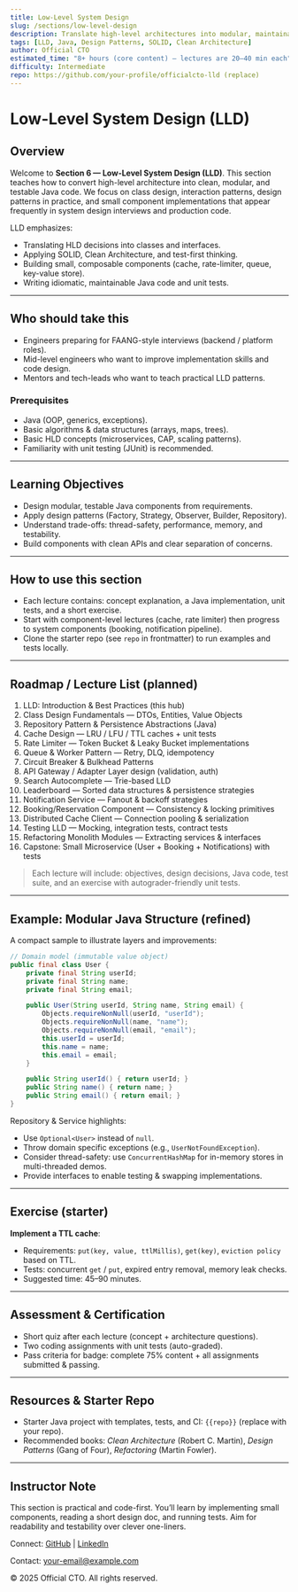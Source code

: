 ```yaml
---
title: Low-Level System Design
slug: /sections/low-level-design
description: Translate high-level architectures into modular, maintainable Java code. Learn OOP-focused LLD, design patterns, and practical exercises for interview and real-world readiness.
tags: [LLD, Java, Design Patterns, SOLID, Clean Architecture]
author: Official CTO
estimated_time: "8+ hours (core content) — lectures are 20–40 min each"
difficulty: Intermediate
repo: https://github.com/your-profile/officialcto-lld (replace)
---
```


# Low-Level System Design (LLD)

## Overview
Welcome to **Section 6 — Low-Level System Design (LLD)**. This section teaches how to convert high-level architecture into clean, modular, and testable Java code. We focus on class design, interaction patterns, design patterns in practice, and small component implementations that appear frequently in system design interviews and production code.

LLD emphasizes:
- Translating HLD decisions into classes and interfaces.
- Applying SOLID, Clean Architecture, and test-first thinking.
- Building small, composable components (cache, rate-limiter, queue, key-value store).
- Writing idiomatic, maintainable Java code and unit tests.

---

## Who should take this
- Engineers preparing for FAANG-style interviews (backend / platform roles).  
- Mid-level engineers who want to improve implementation skills and code design.  
- Mentors and tech-leads who want to teach practical LLD patterns.

### Prerequisites
- Java (OOP, generics, exceptions).  
- Basic algorithms & data structures (arrays, maps, trees).  
- Basic HLD concepts (microservices, CAP, scaling patterns).  
- Familiarity with unit testing (JUnit) is recommended.

---

## Learning Objectives
- Design modular, testable Java components from requirements.
- Apply design patterns (Factory, Strategy, Observer, Builder, Repository).
- Understand trade-offs: thread-safety, performance, memory, and testability.
- Build components with clean APIs and clear separation of concerns.

---

## How to use this section
- Each lecture contains: concept explanation, a Java implementation, unit tests, and a short exercise.  
- Start with component-level lectures (cache, rate limiter) then progress to system components (booking, notification pipeline).  
- Clone the starter repo (see `repo` in frontmatter) to run examples and tests locally.

---

## Roadmap / Lecture List (planned)
1. LLD: Introduction & Best Practices (this hub)  
2. Class Design Fundamentals — DTOs, Entities, Value Objects  
3. Repository Pattern & Persistence Abstractions (Java)  
4. Cache Design — LRU / LFU / TTL caches + unit tests  
5. Rate Limiter — Token Bucket & Leaky Bucket implementations  
6. Queue & Worker Pattern — Retry, DLQ, idempotency  
7. Circuit Breaker & Bulkhead Patterns  
8. API Gateway / Adapter Layer design (validation, auth)  
9. Search Autocomplete — Trie-based LLD  
10. Leaderboard — Sorted data structures & persistence strategies  
11. Notification Service — Fanout & backoff strategies  
12. Booking/Reservation Component — Consistency & locking primitives  
13. Distributed Cache Client — Connection pooling & serialization  
14. Testing LLD — Mocking, integration tests, contract tests  
15. Refactoring Monolith Modules — Extracting services & interfaces  
16. Capstone: Small Microservice (User + Booking + Notifications) with tests

> Each lecture will include: objectives, design decisions, Java code, test suite, and an exercise with autograder-friendly unit tests.

---

## Example: Modular Java Structure (refined)
A compact sample to illustrate layers and improvements:

```java
// Domain model (immutable value object)
public final class User {
    private final String userId;
    private final String name;
    private final String email;

    public User(String userId, String name, String email) {
        Objects.requireNonNull(userId, "userId");
        Objects.requireNonNull(name, "name");
        Objects.requireNonNull(email, "email");
        this.userId = userId;
        this.name = name;
        this.email = email;
    }

    public String userId() { return userId; }
    public String name() { return name; }
    public String email() { return email; }
}
```

Repository & Service highlights:
- Use `Optional<User>` instead of `null`.
- Throw domain specific exceptions (e.g., `UserNotFoundException`).
- Consider thread-safety: use `ConcurrentHashMap` for in-memory stores in multi-threaded demos.
- Provide interfaces to enable testing & swapping implementations.

---

## Exercise (starter)
**Implement a TTL cache**:
- Requirements: `put(key, value, ttlMillis)`, `get(key)`, `eviction policy` based on TTL.
- Tests: concurrent `get` / `put`, expired entry removal, memory leak checks.
- Suggested time: 45–90 minutes.

---

## Assessment & Certification
- Short quiz after each lecture (concept + architecture questions).  
- Two coding assignments with unit tests (auto-graded).  
- Pass criteria for badge: complete 75% content + all assignments submitted & passing.

---

## Resources & Starter Repo
- Starter Java project with templates, tests, and CI: `{{repo}}` (replace with your repo).  
- Recommended books: *Clean Architecture* (Robert C. Martin), *Design Patterns* (Gang of Four), *Refactoring* (Martin Fowler).

---

## Instructor Note
This section is practical and code-first. You’ll learn by implementing small components, reading a short design doc, and running tests. Aim for readability and testability over clever one-liners.


<footer>
  <p>Connect: <a href="https://github.com/your-profile">GitHub</a> | <a href="https://linkedin.com/in/your-profile">LinkedIn</a></p>
  <p>Contact: <a href="mailto:your-email@example.com">your-email@example.com</a></p>
  <p>&copy; 2025 Official CTO. All rights reserved.</p>
</footer>

